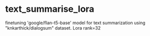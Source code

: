 # text_summarise_lora
 finetuning 'google/flan-t5-base' model for text summarization using "knkarthick/dialogsum" dataset. Lora rank=32
